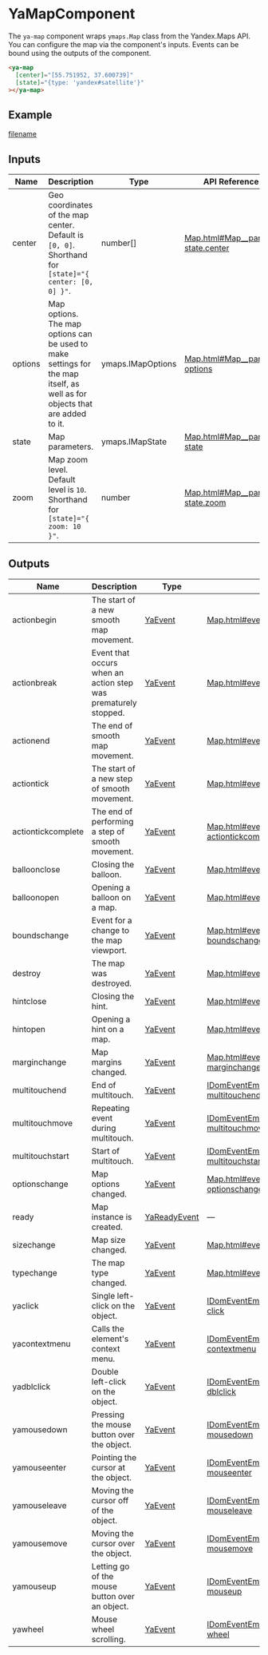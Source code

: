 # YaMapComponent


The `ya-map` component wraps `ymaps.Map` class from the Yandex.Maps API.
You can configure the map via the component's inputs.
Events can be bound using the outputs of the component.



```html
<ya-map
  [center]="[55.751952, 37.600739]"
  [state]="{type: 'yandex#satellite'}"
></ya-map>
```


## Example
[filename](https://stackblitz.com/edit/map-onload-event?embed=1&view=preview ':include :type=iframe width=100% height=650px')

## Inputs
| Name    | Description                                                                                                                    | Type              | API Reference                                                                                                                |
| ------- | ------------------------------------------------------------------------------------------------------------------------------ | ----------------- | ---------------------------------------------------------------------------------------------------------------------------- |
| center  |   Geo coordinates of the map center. Default is `[0, 0]`. Shorthand for `[state]="{ center: [0, 0] }"`.                        | number[]          | [Map.html#Map__param-state.center](https://yandex.com/dev/maps/jsapi/doc/2.1/ref/reference/Map.html#Map__param-state.center) |
| options |   Map options. The map options can be used to make settings for the map itself, as well as for objects that are added to it.   | ymaps.IMapOptions | [Map.html#Map__param-options](https://yandex.com/dev/maps/jsapi/doc/2.1/ref/reference/Map.html#Map__param-options)           |
| state   |   Map parameters.                                                                                                              | ymaps.IMapState   | [Map.html#Map__param-state](https://yandex.com/dev/maps/jsapi/doc/2.1/ref/reference/Map.html#Map__param-state)               |
| zoom    |   Map zoom level. Default level is `10`. Shorthand for `[state]="{ zoom: 10 }"`.                                               | number            | [Map.html#Map__param-state.zoom](https://yandex.com/dev/maps/jsapi/doc/2.1/ref/reference/Map.html#Map__param-state.zoom)     |

## Outputs
| Name               | Description                                                        | Type                                    | API Reference                                                                                                                                                                  |
| ------------------ | ------------------------------------------------------------------ | --------------------------------------- | ------------------------------------------------------------------------------------------------------------------------------------------------------------------------------ |
| actionbegin        |   The start of a new smooth map movement.                          | [YaEvent](interfaces/YaEvent)           | [Map.html#event_detail__event-actionbegin](https://yandex.com/dev/maps/jsapi/doc/2.1/ref/reference/Map.html#event_detail__event-actionbegin)                                   |
| actionbreak        |   Event that occurs when an action step was prematurely stopped.   | [YaEvent](interfaces/YaEvent)           | [Map.html#event_detail__event-actionbreak](https://yandex.com/dev/maps/jsapi/doc/2.1/ref/reference/Map.html#event_detail__event-actionbreak)                                   |
| actionend          |   The end of smooth map movement.                                  | [YaEvent](interfaces/YaEvent)           | [Map.html#event_detail__event-actionend](https://yandex.com/dev/maps/jsapi/doc/2.1/ref/reference/Map.html#event_detail__event-actionend)                                       |
| actiontick         |   The start of a new step of smooth movement.                      | [YaEvent](interfaces/YaEvent)           | [Map.html#event_detail__event-actiontick](https://yandex.com/dev/maps/jsapi/doc/2.1/ref/reference/Map.html#event_detail__event-actiontick)                                     |
| actiontickcomplete |   The end of performing a step of smooth movement.                 | [YaEvent](interfaces/YaEvent)           | [Map.html#event_detail__event-actiontickcomplete](https://yandex.com/dev/maps/jsapi/doc/2.1/ref/reference/Map.html#event_detail__event-actiontickcomplete)                     |
| balloonclose       |   Closing the balloon.                                             | [YaEvent](interfaces/YaEvent)           | [Map.html#event_detail__event-balloonclose](https://yandex.com/dev/maps/jsapi/doc/2.1/ref/reference/Map.html#event_detail__event-balloonclose)                                 |
| balloonopen        |   Opening a balloon on a map.                                      | [YaEvent](interfaces/YaEvent)           | [Map.html#event_detail__event-balloonopen](https://yandex.com/dev/maps/jsapi/doc/2.1/ref/reference/Map.html#event_detail__event-balloonopen)                                   |
| boundschange       |   Event for a change to the map viewport.                          | [YaEvent](interfaces/YaEvent)           | [Map.html#event_detail__event-boundschange](https://yandex.com/dev/maps/jsapi/doc/2.1/ref/reference/Map.html#event_detail__event-boundschange)                                 |
| destroy            |   The map was destroyed.                                           | [YaEvent](interfaces/YaEvent)           | [Map.html#event_detail__event-destroy](https://yandex.com/dev/maps/jsapi/doc/2.1/ref/reference/Map.html#event_detail__event-destroy)                                           |
| hintclose          |   Closing the hint.                                                | [YaEvent](interfaces/YaEvent)           | [Map.html#event_detail__event-hintclose](https://yandex.com/dev/maps/jsapi/doc/2.1/ref/reference/Map.html#event_detail__event-hintclose)                                       |
| hintopen           |   Opening a hint on a map.                                         | [YaEvent](interfaces/YaEvent)           | [Map.html#event_detail__event-hintopen](https://yandex.com/dev/maps/jsapi/doc/2.1/ref/reference/Map.html#event_detail__event-hintopen)                                         |
| marginchange       |   Map margins changed.                                             | [YaEvent](interfaces/YaEvent)           | [Map.html#event_detail__event-marginchange](https://yandex.com/dev/maps/jsapi/doc/2.1/ref/reference/Map.html#event_detail__event-marginchange)                                 |
| multitouchend      |   End of multitouch.                                               | [YaEvent](interfaces/YaEvent)           | [IDomEventEmitter.html#event_detail__event-multitouchend](https://yandex.com/dev/maps/jsapi/doc/2.1/ref/reference/IDomEventEmitter.html#event_detail__event-multitouchend)     |
| multitouchmove     |   Repeating event during multitouch.                               | [YaEvent](interfaces/YaEvent)           | [IDomEventEmitter.html#event_detail__event-multitouchmove](https://yandex.com/dev/maps/jsapi/doc/2.1/ref/reference/IDomEventEmitter.html#event_detail__event-multitouchmove)   |
| multitouchstart    |   Start of multitouch.                                             | [YaEvent](interfaces/YaEvent)           | [IDomEventEmitter.html#event_detail__event-multitouchstart](https://yandex.com/dev/maps/jsapi/doc/2.1/ref/reference/IDomEventEmitter.html#event_detail__event-multitouchstart) |
| optionschange      |   Map options changed.                                             | [YaEvent](interfaces/YaEvent)           | [Map.html#event_detail__event-optionschange](https://yandex.com/dev/maps/jsapi/doc/2.1/ref/reference/Map.html#event_detail__event-optionschange)                               |
| ready              |   Map instance is created.                                         | [YaReadyEvent](interfaces/YaReadyEvent) | —                                                                                                                                                                              |
| sizechange         |   Map size changed.                                                | [YaEvent](interfaces/YaEvent)           | [Map.html#event_detail__event-sizechange](https://yandex.com/dev/maps/jsapi/doc/2.1/ref/reference/Map.html#event_detail__event-sizechange)                                     |
| typechange         |   The map type changed.                                            | [YaEvent](interfaces/YaEvent)           | [Map.html#event_detail__event-typechange](https://yandex.com/dev/maps/jsapi/doc/2.1/ref/reference/Map.html#event_detail__event-typechange)                                     |
| yaclick            |   Single left-click on the object.                                 | [YaEvent](interfaces/YaEvent)           | [IDomEventEmitter.html#event_detail__event-click](https://yandex.com/dev/maps/jsapi/doc/2.1/ref/reference/IDomEventEmitter.html#event_detail__event-click)                     |
| yacontextmenu      |   Calls the element's context menu.                                | [YaEvent](interfaces/YaEvent)           | [IDomEventEmitter.html#event_detail__event-contextmenu](https://yandex.com/dev/maps/jsapi/doc/2.1/ref/reference/IDomEventEmitter.html#event_detail__event-contextmenu)         |
| yadblclick         |   Double left-click on the object.                                 | [YaEvent](interfaces/YaEvent)           | [IDomEventEmitter.html#event_detail__event-dblclick](https://yandex.com/dev/maps/jsapi/doc/2.1/ref/reference/IDomEventEmitter.html#event_detail__event-dblclick)               |
| yamousedown        |   Pressing the mouse button over the object.                       | [YaEvent](interfaces/YaEvent)           | [IDomEventEmitter.html#event_detail__event-mousedown](https://yandex.com/dev/maps/jsapi/doc/2.1/ref/reference/IDomEventEmitter.html#event_detail__event-mousedown)             |
| yamouseenter       |   Pointing the cursor at the object.                               | [YaEvent](interfaces/YaEvent)           | [IDomEventEmitter.html#event_detail__event-mouseenter](https://yandex.com/dev/maps/jsapi/doc/2.1/ref/reference/IDomEventEmitter.html#event_detail__event-mouseenter)           |
| yamouseleave       |   Moving the cursor off of the object.                             | [YaEvent](interfaces/YaEvent)           | [IDomEventEmitter.html#event_detail__event-mouseleave](https://yandex.com/dev/maps/jsapi/doc/2.1/ref/reference/IDomEventEmitter.html#event_detail__event-mouseleave)           |
| yamousemove        |   Moving the cursor over the object.                               | [YaEvent](interfaces/YaEvent)           | [IDomEventEmitter.html#event_detail__event-mousemove](https://yandex.com/dev/maps/jsapi/doc/2.1/ref/reference/IDomEventEmitter.html#event_detail__event-mousemove)             |
| yamouseup          |   Letting go of the mouse button over an object.                   | [YaEvent](interfaces/YaEvent)           | [IDomEventEmitter.html#event_detail__event-mouseup](https://yandex.com/dev/maps/jsapi/doc/2.1/ref/reference/IDomEventEmitter.html#event_detail__event-mouseup)                 |
| yawheel            |   Mouse wheel scrolling.                                           | [YaEvent](interfaces/YaEvent)           | [IDomEventEmitter.html#event_detail__event-wheel](https://yandex.com/dev/maps/jsapi/doc/2.1/ref/reference/IDomEventEmitter.html#event_detail__event-wheel)                     |